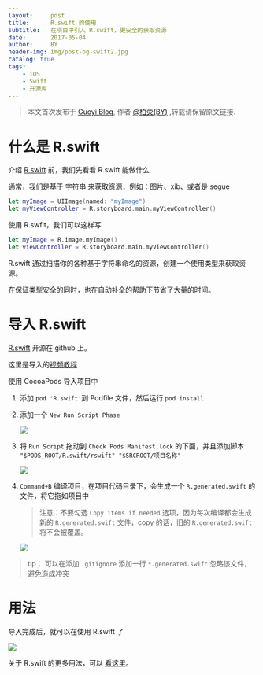 ```yaml
---
layout:     post
title:      R.swift 的使用
subtitle:   在项目中引入 R.swift，更安全的获取资源
date:       2017-05-04
author:     BY
header-img: img/post-bg-swift2.jpg
catalog: true
tags:
    - iOS
    - Swift
    - 开源库
---
```



> 本文首次发布于 [Guoyi Blog](https://guoyizhang.github.io/), 作者 [@柏荧(BY)](http://github.com/qiubaiying) ,转载请保留原文链接.


# 什么是 R.swift

介绍 [R.swift](https://github.com/mac-cain13/R.swift) 前，我们先看看 R.swift 能做什么

通常，我们是基于 字符串 来获取资源，例如：图片、xib、或者是 segue

```swift
let myImage = UIImage(named: "myImage")
let myViewController = R.storyboard.main.myViewController()
```

使用 R.swfit，我们可以这样写

```swift
let myImage = R.image.myImage()
let viewController = R.storyboard.main.myViewController()

```

R.swift 通过扫描你的各种基于字符串命名的资源，创建一个使用类型来获取资源。

在保证类型安全的同时，也在自动补全的帮助下节省了大量的时间。

# 导入 R.swift

[R.swift](https://github.com/mac-cain13/R.swift) 开源在 github 上。

这里是导入的[视频教程](https://vimeo.com/122888912)

使用 CocoaPods 导入项目中

1. 添加 `pod 'R.swift'`到 Podfile 文件，然后运行 `pod install`
2. 添加一个 `New Run Script Phase`

	![](https://ww4.sinaimg.cn/large/006tKfTcgy1ff84sw06qxj30vm0hrq6s.jpg)
	
3. 将 `Run Script` 拖动到 `Check Pods Manifest.lock` 的下面，并且添加脚本 `"$PODS_ROOT/R.swift/rswift" "$SRCROOT/项目名称"`

	![](https://ww4.sinaimg.cn/large/006tNc79gy1ff853qjiucj30yp0kkn1b.jpg)
	
4. `Command+B` 编译项目，在项目代码目录下，会生成一个 `R.generated.swift` 的文件，将它拖如项目中

	>注意：不要勾选 `Copy items if needed` 选项，因为每次编译都会生成新的 `R.generated.swift` 文件，copy 的话，旧的 `R.generated.swift` 将不会被覆盖。

	![](https://ww4.sinaimg.cn/large/006tNc79gy1ff85epj1qpj30qj0hdn17.jpg)

>tip： 可以在添加 `.gitignore` 添加一行 `*.generated.swift` 忽略该文件，避免造成冲突

 
# 用法


导入完成后，就可以在使用 R.swift 了

 ![](https://github.com/mac-cain13/R.swift/raw/master/Documentation/Images/DemoUseImage.gif) 

关于 R.swift 的更多用法，可以 [看这里](https://github.com/mac-cain13/R.swift/blob/master/Documentation/Examples.md)。
